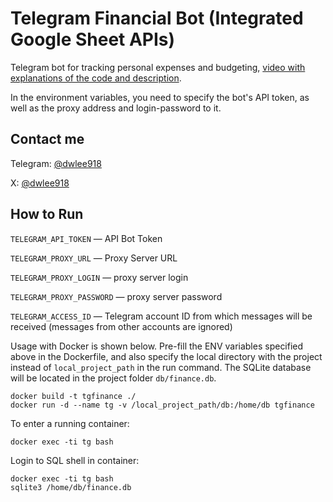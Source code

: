 # Telegram Financial Bot (Integrated Google Sheet APIs)

Telegram bot for tracking personal expenses and budgeting, [video with explanations of the code and description](https://www.youtube.com/watch?v=Kh16iosOTIQ).

In the environment variables, you need to specify the bot's API token, as well as the proxy address and login-password to it.

## Contact me
Telegram: [@dwlee918](https://t.me/@dwlee918)

X: [@dwlee918](https://x.com.me/@dwlee918)


## How to Run

`TELEGRAM_API_TOKEN` — API Bot Token

`TELEGRAM_PROXY_URL` — Proxy Server URL

`TELEGRAM_PROXY_LOGIN` — proxy server login

`TELEGRAM_PROXY_PASSWORD` — proxy server password

`TELEGRAM_ACCESS_ID` — Telegram account ID from which messages will be received (messages from other accounts are ignored)

Usage with Docker is shown below. Pre-fill the ENV variables specified above in the Dockerfile, and also specify the local directory with the project instead of `local_project_path` in the run command. The SQLite database will be located in the project folder `db/finance.db`.

```
docker build -t tgfinance ./
docker run -d --name tg -v /local_project_path/db:/home/db tgfinance
```

To enter a running container:

```
docker exec -ti tg bash
```

Login to SQL shell in container:

```
docker exec -ti tg bash
sqlite3 /home/db/finance.db
```


